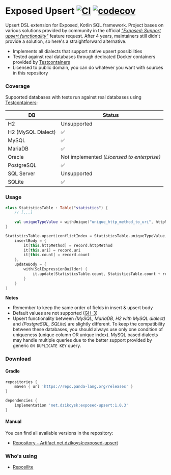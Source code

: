 # Exposed Upsert [![CI](https://github.com/dzikoysk/exposed-upsert/actions/workflows/gradle.yml/badge.svg)](https://github.com/dzikoysk/exposed-upsert/actions/workflows/gradle.yml) [![codecov](https://codecov.io/gh/dzikoysk/exposed-upsert/branch/main/graph/badge.svg?token=dIBANIssGf)](https://codecov.io/gh/dzikoysk/exposed-upsert)
Upsert DSL extension for Exposed, Kotlin SQL framework.
Project bases on various solutions provided by community in the official _["Exposed: Support upsert functionality"](https://github.com/JetBrains/Exposed/issues/167)_ feature request.
After 4 years, maintainers still didn't provide a solution, so here's a straightforward alternative.

* Implements all dialects that support native upsert possibilities 
* Tested against real databases through dedicated Docker containers provided by [Testcontainers](https://www.testcontainers.org/)
* Licensed to public domain, you can do whatever you want with sources in this repository

### Coverage

Supported databases with tests run against real databases using [Testcontainers](https://www.testcontainers.org/):

| DB                 | Status          |
|--------------------|-----------------|
| H2                 | Unsupported     |
| H2 (MySQL Dialect) | ✅               |
| MySQL              | ✅               |
| MariaDB            | ✅               |
| Oracle             | Not implemented _(Licensed to enterprise)_ |
| PostgreSQL         | ✅               |
| SQL Server         | Unsupported     |
| SQLite             | ✅              |

### Usage

```kotlin
class StatisticsTable : Table("statistics") {
    // [...]
    
    val uniqueTypeValue = withUnique("unique_http_method_to_uri", httpMethod, uri)
}

StatisticsTable.upsert(conflictIndex = StatisticsTable.uniqueTypeValue,
    insertBody = {
        it[this.httpMethod] = record.httpMethod
        it[this.uri] = record.uri
        it[this.count] = record.count
    },
    updateBody = {
        with(SqlExpressionBuilder) {
            it.update(StatisticsTable.count, StatisticsTable.count + record.count)
        }
    }
)
```

**Notes**
* Remember to keep the same order of fields in insert & upsert body
* Default values are not supported ([GH-3](https://github.com/reposilite-playground/exposed-upsert/issues/3))
* Upsert functionality between _(MySQL, MariaDB, H2 with MySQL dialect)_ and _(PostgreSQL, SQLite)_ are slightly different.
  To keep the compatibility between these databases, you should always use only one condition of uniqueness (unique column OR unique index).
  MySQL based dialects may handle multiple queries due to the better support provided by generic `ON DUPLICATE KEY` query. 
 
### Download

#### Gradle

```groovy
repositories {
    maven { url 'https://repo.panda-lang.org/releases' }
}

dependencies {
    implementation 'net.dzikoysk:exposed-upsert:1.0.3'
}
```

#### Manual

You can find all available versions in the repository:

* [Repository - Artifact net.dzikoysk:exposed-upsert](https://repo.panda-lang.org/#/releases/net/dzikoysk/exposed-upsert)

### Who's using
* [Reposilite](https://github.com/dzikoysk/reposilite)

